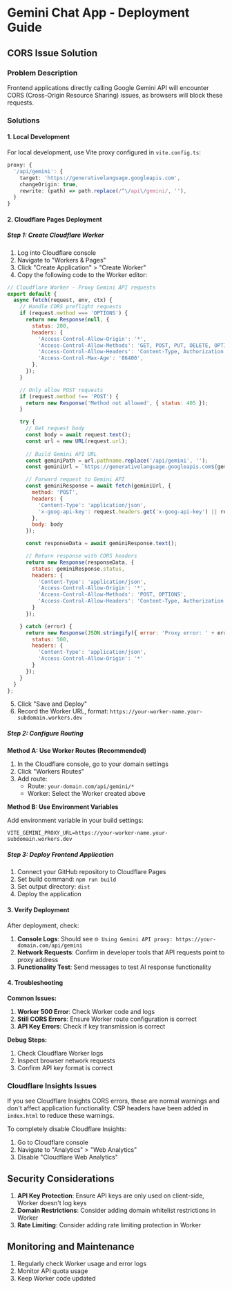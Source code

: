 # Gemini Chat App - Deployment Guide

## CORS Issue Solution

### Problem Description
Frontend applications directly calling Google Gemini API will encounter CORS (Cross-Origin Resource Sharing) issues, as browsers will block these requests.

### Solutions

#### 1. Local Development
For local development, use Vite proxy configured in `vite.config.ts`:

```typescript
proxy: {
  '/api/gemini': {
    target: 'https://generativelanguage.googleapis.com',
    changeOrigin: true,
    rewrite: (path) => path.replace(/^\/api\/gemini/, ''),
  }
}
```

#### 2. Cloudflare Pages Deployment

##### Step 1: Create Cloudflare Worker

1. Log into Cloudflare console
2. Navigate to "Workers & Pages" 
3. Click "Create Application" > "Create Worker"
4. Copy the following code to the Worker editor:

```javascript
// Cloudflare Worker - Proxy Gemini API requests
export default {
  async fetch(request, env, ctx) {
    // Handle CORS preflight requests
    if (request.method === 'OPTIONS') {
      return new Response(null, {
        status: 200,
        headers: {
          'Access-Control-Allow-Origin': '*',
          'Access-Control-Allow-Methods': 'GET, POST, PUT, DELETE, OPTIONS',
          'Access-Control-Allow-Headers': 'Content-Type, Authorization, x-api-key',
          'Access-Control-Max-Age': '86400',
        },
      });
    }

    // Only allow POST requests
    if (request.method !== 'POST') {
      return new Response('Method not allowed', { status: 405 });
    }

    try {
      // Get request body
      const body = await request.text();
      const url = new URL(request.url);
      
      // Build Gemini API URL
      const geminiPath = url.pathname.replace('/api/gemini', '');
      const geminiUrl = `https://generativelanguage.googleapis.com${geminiPath}${url.search}`;

      // Forward request to Gemini API
      const geminiResponse = await fetch(geminiUrl, {
        method: 'POST',
        headers: {
          'Content-Type': 'application/json',
          'x-goog-api-key': request.headers.get('x-goog-api-key') || request.headers.get('Authorization')?.replace('Bearer ', '') || '',
        },
        body: body
      });

      const responseData = await geminiResponse.text();

      // Return response with CORS headers
      return new Response(responseData, {
        status: geminiResponse.status,
        headers: {
          'Content-Type': 'application/json',
          'Access-Control-Allow-Origin': '*',
          'Access-Control-Allow-Methods': 'POST, OPTIONS',
          'Access-Control-Allow-Headers': 'Content-Type, Authorization, x-goog-api-key',
        }
      });

    } catch (error) {
      return new Response(JSON.stringify({ error: 'Proxy error: ' + error.message }), {
        status: 500,
        headers: {
          'Content-Type': 'application/json',
          'Access-Control-Allow-Origin': '*'
        }
      });
    }
  }
};
```

5. Click "Save and Deploy"
6. Record the Worker URL, format: `https://your-worker-name.your-subdomain.workers.dev`

##### Step 2: Configure Routing

**Method A: Use Worker Routes (Recommended)**

1. In the Cloudflare console, go to your domain settings
2. Click "Workers Routes"
3. Add route:
   - Route: `your-domain.com/api/gemini/*`
   - Worker: Select the Worker created above

**Method B: Use Environment Variables**

Add environment variable in your build settings:
```
VITE_GEMINI_PROXY_URL=https://your-worker-name.your-subdomain.workers.dev
```

##### Step 3: Deploy Frontend Application

1. Connect your GitHub repository to Cloudflare Pages
2. Set build command: `npm run build`
3. Set output directory: `dist`
4. Deploy the application

#### 3. Verify Deployment

After deployment, check:

1. **Console Logs**: Should see `🌐 Using Gemini API proxy: https://your-domain.com/api/gemini`
2. **Network Requests**: Confirm in developer tools that API requests point to proxy address
3. **Functionality Test**: Send messages to test AI response functionality

#### 4. Troubleshooting

**Common Issues:**

1. **Worker 500 Error**: Check Worker code and logs
2. **Still CORS Errors**: Ensure Worker route configuration is correct
3. **API Key Errors**: Check if key transmission is correct

**Debug Steps:**

1. Check Cloudflare Worker logs
2. Inspect browser network requests
3. Confirm API key format is correct

### Cloudflare Insights Issues

If you see Cloudflare Insights CORS errors, these are normal warnings and don't affect application functionality. CSP headers have been added in `index.html` to reduce these warnings.

To completely disable Cloudflare Insights:
1. Go to Cloudflare console
2. Navigate to "Analytics" > "Web Analytics"  
3. Disable "Cloudflare Web Analytics"

## Security Considerations

1. **API Key Protection**: Ensure API keys are only used on client-side, Worker doesn't log keys
2. **Domain Restrictions**: Consider adding domain whitelist restrictions in Worker
3. **Rate Limiting**: Consider adding rate limiting protection in Worker

## Monitoring and Maintenance

1. Regularly check Worker usage and error logs
2. Monitor API quota usage  
3. Keep Worker code updated